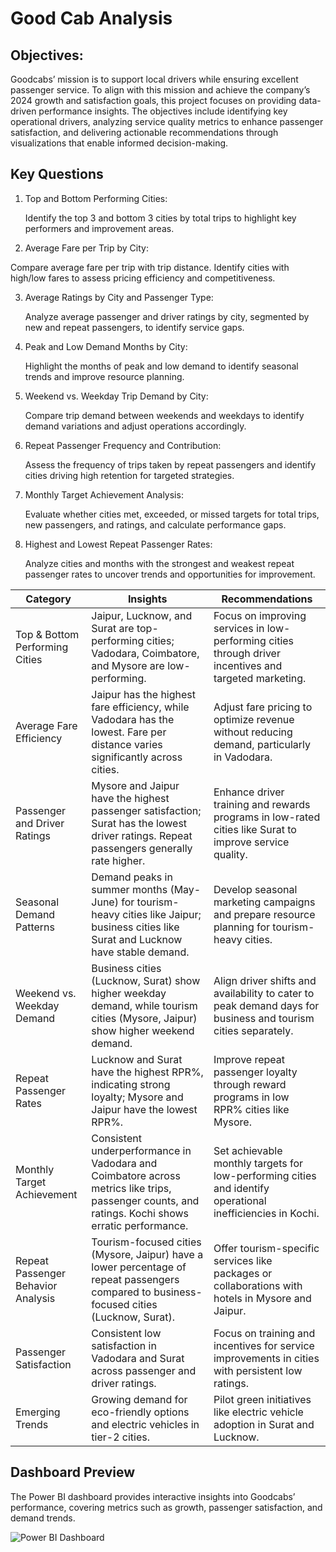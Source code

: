 # Good Cab Analysis 

## Objectives:
Goodcabs’ mission is to support local drivers while ensuring excellent passenger service. To align with this mission and achieve the company’s 2024 growth and satisfaction goals, this project focuses on providing data-driven performance insights. The objectives include identifying key operational drivers, analyzing service quality metrics to enhance passenger satisfaction, and delivering actionable recommendations through visualizations that enable informed decision-making.

## Key Questions
1) Top and Bottom Performing Cities:

	Identify the top 3 and bottom 3 cities by total trips to highlight key performers and improvement areas.

2) Average Fare per Trip by City:

  Compare average fare per trip with trip distance. Identify cities with high/low fares to assess pricing efficiency and competitiveness.

3) Average Ratings by City and Passenger Type:

	Analyze average passenger and driver ratings by city, segmented by new and repeat passengers, to identify service gaps.

4) Peak and Low Demand Months by City:

	Highlight the months of peak and low demand to identify seasonal trends and improve resource planning.

5) Weekend vs. Weekday Trip Demand by City:

	Compare trip demand between weekends and weekdays to identify demand variations and adjust operations accordingly.

6) Repeat Passenger Frequency and Contribution:

	Assess the frequency of trips taken by repeat passengers and identify cities driving high retention for targeted strategies.

7) Monthly Target Achievement Analysis:

	Evaluate whether cities met, exceeded, or missed targets for total trips, new passengers, and ratings, and calculate performance gaps.

8) Highest and Lowest Repeat Passenger Rates:

	Analyze cities and months with the strongest and weakest repeat passenger rates to uncover trends and opportunities for improvement.


| Category                       | Insights                                                                                  | Recommendations                                                                 |
|--------------------------------|-------------------------------------------------------------------------------------------|---------------------------------------------------------------------------------|
| Top & Bottom Performing Cities | Jaipur, Lucknow, and Surat are top-performing cities; Vadodara, Coimbatore, and Mysore are low-performing. | Focus on improving services in low-performing cities through driver incentives and targeted marketing. |
| Average Fare Efficiency        | Jaipur has the highest fare efficiency, while Vadodara has the lowest. Fare per distance varies significantly across cities. | Adjust fare pricing to optimize revenue without reducing demand, particularly in Vadodara. |
| Passenger and Driver Ratings   | Mysore and Jaipur have the highest passenger satisfaction; Surat has the lowest driver ratings. Repeat passengers generally rate higher. | Enhance driver training and rewards programs in low-rated cities like Surat to improve service quality. |
| Seasonal Demand Patterns       | Demand peaks in summer months (May-June) for tourism-heavy cities like Jaipur; business cities like Surat and Lucknow have stable demand. | Develop seasonal marketing campaigns and prepare resource planning for tourism-heavy cities. |
| Weekend vs. Weekday Demand     | Business cities (Lucknow, Surat) show higher weekday demand, while tourism cities (Mysore, Jaipur) show higher weekend demand. | Align driver shifts and availability to cater to peak demand days for business and tourism cities separately. |
| Repeat Passenger Rates         | Lucknow and Surat have the highest RPR%, indicating strong loyalty; Mysore and Jaipur have the lowest RPR%. | Improve repeat passenger loyalty through reward programs in low RPR% cities like Mysore. |
| Monthly Target Achievement     | Consistent underperformance in Vadodara and Coimbatore across metrics like trips, passenger counts, and ratings. Kochi shows erratic performance. | Set achievable monthly targets for low-performing cities and identify operational inefficiencies in Kochi. |
| Repeat Passenger Behavior Analysis | Tourism-focused cities (Mysore, Jaipur) have a lower percentage of repeat passengers compared to business-focused cities (Lucknow, Surat). | Offer tourism-specific services like packages or collaborations with hotels in Mysore and Jaipur. |
| Passenger Satisfaction         | Consistent low satisfaction in Vadodara and Surat across passenger and driver ratings. | Focus on training and incentives for service improvements in cities with persistent low ratings. |
| Emerging Trends                | Growing demand for eco-friendly options and electric vehicles in tier-2 cities. | Pilot green initiatives like electric vehicle adoption in Surat and Lucknow. |



## Dashboard Preview  

The Power BI dashboard provides interactive insights into Goodcabs’ performance, covering metrics such as growth, passenger satisfaction, and demand trends.  

![Power BI Dashboard](C:\Users\Admin\Desktop/Capture.PNG)


